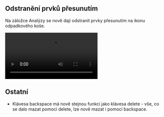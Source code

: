 ﻿---
categories: [kiwi]
layout: kiwi
---
## Odstranění prvků přesunutím
Na záložce Analýzy se nově dají odstranit prvky přesunutím na ikonu odpadkového koše.


<video src="{{site.url}}/data/kiwipopelnice2.mp4" type="video/mp4" controls>Odstranění prvků pomocí odpadkového koše</video>


## Ostatní
<ul>
<li>Klávesa backspace má nově stejnou funkci jako klávesa delete - vše, co se dalo mazat pomocí delete, lze nově mazat i pomocí backspace.</li>
</ul>

